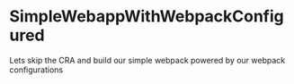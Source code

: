 # SimpleWebappWithWebpackConfigured
 Lets skip the CRA and build our simple webpack powered by our webpack configurations

